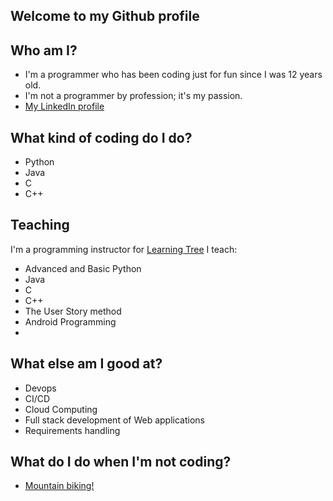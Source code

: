 ## Welcome to my Github profile

## Who am I?
- I'm a programmer who has been coding just for fun since I was 12 years old.
- I'm not a programmer by profession; it's my passion.
- [My LinkedIn profile](https://www.linkedin.com/in/alexander-lapajne-5075a62/)

## What kind of coding do I do?
- Python
- Java
- C
- C++

## Teaching
I'm a programming instructor for [Learning Tree](https://www.learningtree.com/)
I teach:
- Advanced and Basic Python
- Java
- C
- C++
- The User Story method
- Android Programming
- 
## What else am I good at?
- Devops
- CI/CD
- Cloud Computing
- Full stack development of Web applications
- Requirements handling

## What do I do when I'm not coding?
- [Mountain biking!](https://alexanderlapajne.blogspot.com/)
